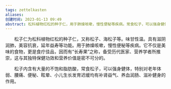 ```yaml
---
tags: zettelkasten 
aliases: 
创建时间: 2023-01-13 09:49
abstract: 松科植物红松的种子仁，用于肺燥咳嗽，慢性便秘等疾病。常食松子，可以强身健体，特别对老年体弱、腰痛、便秘、眩晕、小儿生长发育迟缓均有补肾益气、养血润肠、滋补健身的作用。
---
```


‌‌‌　　松子仁为松科植物红松的种子仁，又称松子、海松子等。味甘性温。具有滋阴润肺，美容抗衰，延年益寿等功能。用于肺燥咳嗽，慢性便秘等疾病。它不仅是美味的食物，更是食疗佳品，因而有“长寿果”之称，备受历代医家、营养学者所推崇，这与其独特保健功效和营养价值是密不可分的。

‌‌‌　　松子内含有大量的不饱和脂肪酸，常食松子，可以强身健体，特别对老年体弱、腰痛、便秘、眩晕、小儿生长发育迟缓均有补肾益气、养血润肠、滋补健身的作用。